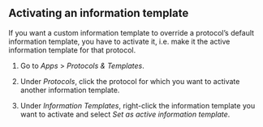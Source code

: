 ## Activating an information template

If you want a custom information template to override a protocol’s default information template, you have to activate it, i.e. make it the active information template for that protocol.

1. Go to *Apps* > *Protocols & Templates*.

2. Under *Protocols*, click the protocol for which you want to activate another information template.

3. Under *Information Templates*, right-click the information template you want to activate and select *Set as active information template*.
